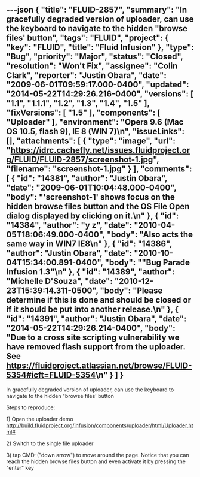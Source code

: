 ---json
{
  "title": "FLUID-2857",
  "summary": "In gracefully degraded version of uploader, can use the keyboard to navigate to the hidden \"browse files' button",
  "tags": "FLUID",
  "project": {
    "key": "FLUID",
    "title": "Fluid Infusion"
  },
  "type": "Bug",
  "priority": "Major",
  "status": "Closed",
  "resolution": "Won't Fix",
  "assignee": "Colin Clark",
  "reporter": "Justin Obara",
  "date": "2009-06-01T09:59:17.000-0400",
  "updated": "2014-05-22T14:29:26.216-0400",
  "versions": [
    "1.1",
    "1.1.1",
    "1.2",
    "1.3",
    "1.4",
    "1.5"
  ],
  "fixVersions": [
    "1.5"
  ],
  "components": [
    "Uploader"
  ],
  "environment": "Opera 9.6 (Mac OS 10.5, flash 9), IE 8 (WIN 7)\n",
  "issueLinks": [],
  "attachments": [
    {
      "type": "image",
      "url": "https://idrc.cachefly.net/issues.fluidproject.org/FLUID/FLUID-2857/screenshot-1.jpg",
      "filename": "screenshot-1.jpg"
    }
  ],
  "comments": [
    {
      "id": "14381",
      "author": "Justin Obara",
      "date": "2009-06-01T10:04:48.000-0400",
      "body": "'screenshot-1' shows focus on the hidden browse files button and the OS File Open dialog displayed by clicking on it.\n"
    },
    {
      "id": "14384",
      "author": "y z",
      "date": "2010-04-05T18:06:49.000-0400",
      "body": "Also acts the same way in WIN7 IE8\n"
    },
    {
      "id": "14386",
      "author": "Justin Obara",
      "date": "2010-10-04T15:34:00.891-0400",
      "body": "\"Bug Parade Infusion 1.3\"\n"
    },
    {
      "id": "14389",
      "author": "Michelle D'Souza",
      "date": "2010-12-23T15:39:14.311-0500",
      "body": "Please determine if this is done and should be closed or if it should be put into another release.\n"
    },
    {
      "id": "14391",
      "author": "Justin Obara",
      "date": "2014-05-22T14:29:26.214-0400",
      "body": "Due to a cross site scripting vulnerability we have removed flash support from the uploader. See <https://fluidproject.atlassian.net/browse/FLUID-5354#icft=FLUID-5354>\n"
    }
  ]
}
---
In gracefully degraded version of uploader, can use the keyboard to navigate to the hidden "browse files' button

Steps to reproduce:

1\) Open the uploader demo\
<http://build.fluidproject.org/infusion/components/uploader/html/Uploader.html#>

2\) Switch to the single file uploader

3\) tap CMD-("down arrow") to move around the page. Notice that you can reach the hidden browse files button and even activate it by pressing the "enter" key

        